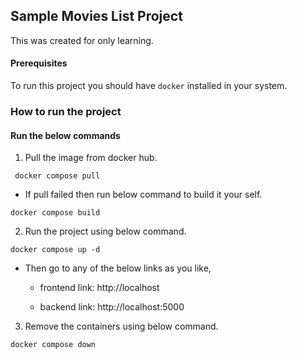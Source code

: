 ## Sample Movies List Project

This was created for only learning.

#### Prerequisites

To run this project you should have `docker` installed in your system.

### How to run the project

#### Run the below commands

1. Pull the image from docker hub.

```
 docker compose pull
```

-   If pull failed then run below command to build it your self.

```
docker compose build
```

2. Run the project using below command.

```
docker compose up -d
```

-   Then go to any of the below links as you like,

    -   frontend link: http://localhost

    -   backend link: http://localhost:5000

3. Remove the containers using below command.

```
docker compose down
```
